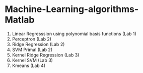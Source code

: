 # Machine-Learning-algorithms-Matlab

1. Linear Regresssion using polynomial basis functions (Lab 1)
2. Perceptron (Lab 2)
3. Ridge Regression (Lab 2)
4. SVM Primal (Lab 2)
5. Kernel Ridge Regression (Lab 3)
6. Kernel SVM (Lab 3)
7. Kmeans (Lab 4)

